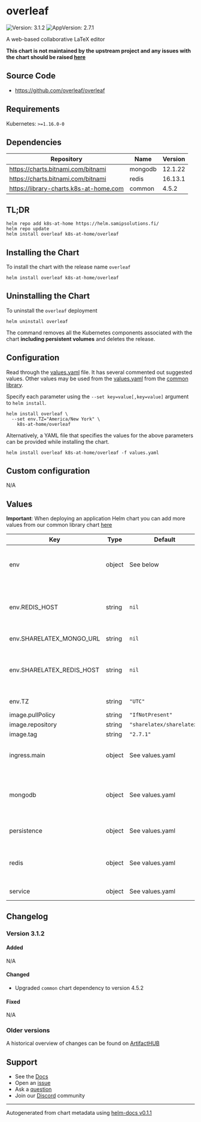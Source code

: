 # overleaf

![Version: 3.1.2](https://img.shields.io/badge/Version-3.1.2-informational?style=flat-square) ![AppVersion: 2.7.1](https://img.shields.io/badge/AppVersion-2.7.1-informational?style=flat-square)

A web-based collaborative LaTeX editor

**This chart is not maintained by the upstream project and any issues with the chart should be raised [here](https://github.com/samipsolutions/helm-charts/issues/new/choose)**

## Source Code

* <https://github.com/overleaf/overleaf>

## Requirements

Kubernetes: `>=1.16.0-0`

## Dependencies

| Repository | Name | Version |
|------------|------|---------|
| https://charts.bitnami.com/bitnami | mongodb | 12.1.22 |
| https://charts.bitnami.com/bitnami | redis | 16.13.1 |
| https://library-charts.k8s-at-home.com | common | 4.5.2 |

## TL;DR

```console
helm repo add k8s-at-home https://helm.samipsolutions.fi/
helm repo update
helm install overleaf k8s-at-home/overleaf
```

## Installing the Chart

To install the chart with the release name `overleaf`

```console
helm install overleaf k8s-at-home/overleaf
```

## Uninstalling the Chart

To uninstall the `overleaf` deployment

```console
helm uninstall overleaf
```

The command removes all the Kubernetes components associated with the chart **including persistent volumes** and deletes the release.

## Configuration

Read through the [values.yaml](./values.yaml) file. It has several commented out suggested values.
Other values may be used from the [values.yaml](https://github.com/k8s-at-home/library-charts/tree/main/charts/stable/common/values.yaml) from the [common library](https://github.com/k8s-at-home/library-charts/tree/main/charts/stable/common).

Specify each parameter using the `--set key=value[,key=value]` argument to `helm install`.

```console
helm install overleaf \
  --set env.TZ="America/New York" \
    k8s-at-home/overleaf
```

Alternatively, a YAML file that specifies the values for the above parameters can be provided while installing the chart.

```console
helm install overleaf k8s-at-home/overleaf -f values.yaml
```

## Custom configuration

N/A

## Values

**Important**: When deploying an application Helm chart you can add more values from our common library chart [here](https://github.com/k8s-at-home/library-charts/tree/main/charts/stable/common)

| Key | Type | Default | Description |
|-----|------|---------|-------------|
| env | object | See below | environment variables. See more environment variables in the [overleaf documentation](https://github.com/overleaf/overleaf/wiki/Configuring-Overleaf). |
| env.REDIS_HOST | string | `nil` | The host name of the Redis instance to use. (Both `SHARELATEX_REDIS_HOST` and `REDIS_HOST` are required) |
| env.SHARELATEX_MONGO_URL | string | `nil` | The URL of the Mongo database to use. |
| env.SHARELATEX_REDIS_HOST | string | `nil` | The host name of the Redis instance to use. (Both `SHARELATEX_REDIS_HOST` and `REDIS_HOST` are required) |
| env.TZ | string | `"UTC"` | Set the container timezone |
| image.pullPolicy | string | `"IfNotPresent"` | image pull policy |
| image.repository | string | `"sharelatex/sharelatex"` | image repository |
| image.tag | string | `"2.7.1"` | image tag |
| ingress.main | object | See values.yaml | Enable and configure ingress settings for the chart under this key. |
| mongodb | object | See values.yaml | Enable and configure mongodb database subchart under this key.    For more options see [mongodb chart documentation](https://github.com/bitnami/charts/tree/master/bitnami/mongodb) |
| persistence | object | See values.yaml | Configure persistence settings for the chart under this key. |
| redis | object | See values.yaml | Enable and configure redis subchart under this key.    For more options see [redis chart documentation](https://github.com/bitnami/charts/tree/master/bitnami/redis) |
| service | object | See values.yaml | Configures service settings for the chart. |

## Changelog

### Version 3.1.2

#### Added

N/A

#### Changed

* Upgraded `common` chart dependency to version 4.5.2

#### Fixed

N/A

### Older versions

A historical overview of changes can be found on [ArtifactHUB](https://artifacthub.io/packages/helm/k8s-at-home/overleaf?modal=changelog)

## Support

- See the [Docs](https://docs.k8s-at-home.com/our-helm-charts/getting-started/)
- Open an [issue](https://github.com/samipsolutions/helm-charts/issues/new/choose)
- Ask a [question](https://github.com/k8s-at-home/organization/discussions)
- Join our [Discord](https://discord.gg/sTMX7Vh) community

----------------------------------------------
Autogenerated from chart metadata using [helm-docs v0.1.1](https://github.com/k8s-at-home/helm-docs/releases/v0.1.1)
